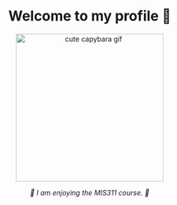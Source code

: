 <h1 align="center">Welcome to my profile 💖</h1>

<p align="center">
  <img 
    src="https://media0.giphy.com/media/v1.Y2lkPTc5MGI3NjExbGFwbnNpZWJlcGRxMjBjb2VsOWJscTZjOTYzbDB5MHF6a2kxNXIxdCZlcD12MV9pbnRlcm5hbF9naWZfYnlfaWQmY3Q9Zw/tLTEFHdOu8fQc/giphy.gif" 
    width="300" 
    alt="cute capybara gif">
</p>

<p align="center"><em>🌷 I am enjoying the MIS311 course. 🌷</em></p>
